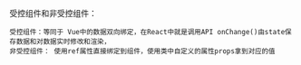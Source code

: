 
受控组件和非受控组件：

    受控组件：等同于 Vue中的数据双向绑定，在React中就是调用API onChange()由state保存数据和对数据实时修改和渲染，
    非受控组件： 使用ref属性直接绑定到组件，使用类中自定义的属性props拿到对应的值
